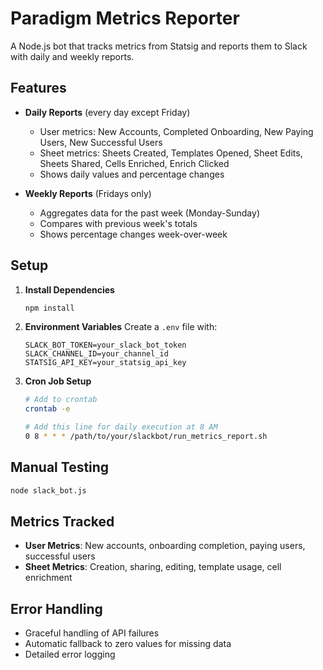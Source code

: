 # Paradigm Metrics Reporter

A Node.js bot that tracks metrics from Statsig and reports them to Slack with daily and weekly reports.

## Features

- **Daily Reports** (every day except Friday)
  - User metrics: New Accounts, Completed Onboarding, New Paying Users, New Successful Users
  - Sheet metrics: Sheets Created, Templates Opened, Sheet Edits, Sheets Shared, Cells Enriched, Enrich Clicked
  - Shows daily values and percentage changes

- **Weekly Reports** (Fridays only)
  - Aggregates data for the past week (Monday-Sunday)
  - Compares with previous week's totals
  - Shows percentage changes week-over-week

## Setup

1. **Install Dependencies**
   ```bash
   npm install
   ```

2. **Environment Variables**
   Create a `.env` file with:
   ```
   SLACK_BOT_TOKEN=your_slack_bot_token
   SLACK_CHANNEL_ID=your_channel_id
   STATSIG_API_KEY=your_statsig_api_key
   ```

3. **Cron Job Setup**
   ```bash
   # Add to crontab
   crontab -e
   
   # Add this line for daily execution at 8 AM
   0 8 * * * /path/to/your/slackbot/run_metrics_report.sh
   ```

## Manual Testing

```bash
node slack_bot.js
```

## Metrics Tracked

- **User Metrics**: New accounts, onboarding completion, paying users, successful users
- **Sheet Metrics**: Creation, sharing, editing, template usage, cell enrichment

## Error Handling

- Graceful handling of API failures
- Automatic fallback to zero values for missing data
- Detailed error logging 